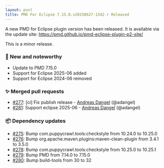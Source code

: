 ```yaml
---
layout: post
title: PMD For Eclipse 7.15.0.v20250627-1342-r Released
---
```


A new PMD for Eclipse plugin version has been released.
It is available via the update site: https://pmd.github.io/pmd-eclipse-plugin-p2-site/


This is a minor release.

### 🚀 New and noteworthy
* Update to PMD 7.15.0
* Support for Eclipse 2025-06 added
* Support for Eclipse 2024-06 removed

### ✨ Merged pull requests
* [#277](https://github.com/pmd/pmd-eclipse-plugin/pull/277): \[ci] Fix publish release - [Andreas Dangel](https://github.com/adangel) (@adangel)
* [#281](https://github.com/pmd/pmd-eclipse-plugin/pull/281): Support eclipse 2025-06 - [Andreas Dangel](https://github.com/adangel) (@adangel)

### 📦 Dependency updates
* [#275](https://github.com/pmd/pmd-eclipse-plugin/pull/275): Bump com.puppycrawl.tools:checkstyle from 10.24.0 to 10.25.0
* [#276](https://github.com/pmd/pmd-eclipse-plugin/pull/276): Bump org.apache.maven.plugins:maven-clean-plugin from 3.4.1 to 3.5.0
* [#278](https://github.com/pmd/pmd-eclipse-plugin/pull/278): Bump com.puppycrawl.tools:checkstyle from 10.25.0 to 10.25.1
* [#279](https://github.com/pmd/pmd-eclipse-plugin/pull/279): Bump PMD from 7.14.0 to 7.15.0
* [#280](https://github.com/pmd/pmd-eclipse-plugin/pull/280): Bump build-tools from 30 to 32

